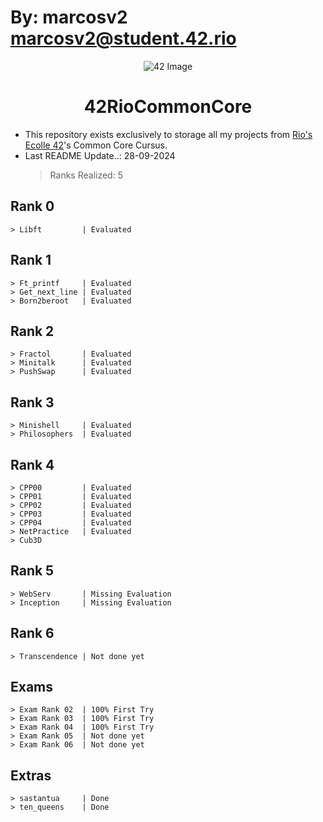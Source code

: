 # By: marcosv2 <marcosv2@student.42.rio>

<p align="center"><img alt="42 Image" src="https://i.imgur.com/va6th7k.jpeg"></p>

<h1 align="center">42RioCommonCore</h1>

-   This repository exists exclusively to storage all my projects from [Rio's Ecolle 42](https://42.rio)'s Common Core Cursus.
-   Last README Update..: 28-09-2024
    > Ranks Realized: 5

## Rank 0

    > Libft			| Evaluated

## Rank 1

    > Ft_printf		| Evaluated
    > Get_next_line	| Evaluated
    > Born2beroot	| Evaluated

## Rank 2

    > Fractol		| Evaluated
    > Minitalk		| Evaluated
    > PushSwap		| Evaluated

## Rank 3

    > Minishell		| Evaluated
    > Philosophers	| Evaluated

## Rank 4

    > CPP00			| Evaluated
    > CPP01			| Evaluated
    > CPP02			| Evaluated
    > CPP03			| Evaluated
    > CPP04			| Evaluated
    > NetPractice 	| Evaluated
    > Cub3D

## Rank 5

    > WebServ		| Missing Evaluation
    > Inception		| Missing Evaluation

## Rank 6

    > Transcendence	| Not done yet

## Exams

    > Exam Rank 02	| 100% First Try
    > Exam Rank 03	| 100% First Try
    > Exam Rank 04	| 100% First Try
    > Exam Rank 05	| Not done yet
    > Exam Rank 06	| Not done yet

## Extras

    > sastantua		| Done
    > ten_queens	| Done
